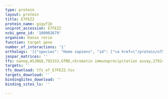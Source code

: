 ```yaml
---
type: protein
layout: protein
title: E7FEZ2
protein_name: gigyf1b
uniprot_accession: E7FEZ2
ncbi_gene_id: '100002679'
organism: Danio rerio
function: target gene
number_of_interactions: '1'
orthologs: '[{"species": "Homo sapiens", "id": ["<a href=\"/protein/o75420\">O75420</a>"]}, {"species": "Mus musculus", "id": ["<a href=\"/protein/q99mr1\">Q99MR1</a>"]}, {"species": "Rattus norvegicus", "id": ["<a href=\"/protein/d3zqj3\">D3ZQJ3</a>"]}, {"species": "Caenorhabditis elegans", "id": ["<a href=\"/protein/q09237\">Q09237</a>"]}]'
jaspar_matrices: ''
tfs: nanog,A5JNG8,792333,GTRD,chromatin immunoprecipitation assay,27924024%5Buid%5D,No
targets: ''
tfs_download: tfs_of_E7FEZ2.tsv
targets_download: ''
bindingSites_download: ''
binding_sites_ls: ''

---
```

